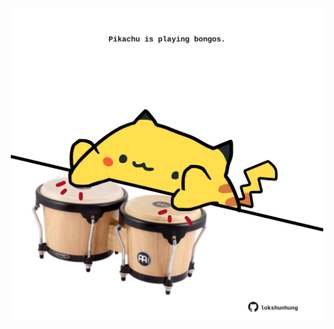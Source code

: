 <!-- built at 19/05/2025, 22:00:33 UTC -->
<p align="center">
  <img width="500" height="500" src="./ReadmeImage.svg">
</p>
